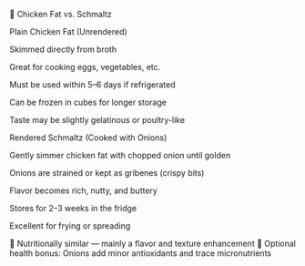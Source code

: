 🧈 Chicken Fat vs. Schmaltz

Plain Chicken Fat (Unrendered)

Skimmed directly from broth

Great for cooking eggs, vegetables, etc.

Must be used within 5–6 days if refrigerated

Can be frozen in cubes for longer storage

Taste may be slightly gelatinous or poultry-like


Rendered Schmaltz (Cooked with Onions)

Gently simmer chicken fat with chopped onion until golden

Onions are strained or kept as gribenes (crispy bits)

Flavor becomes rich, nutty, and buttery

Stores for 2–3 weeks in the fridge

Excellent for frying or spreading


🧠 Nutritionally similar — mainly a flavor and texture enhancement
🧅 Optional health bonus: Onions add minor antioxidants and trace micronutrients
